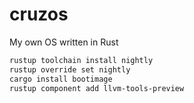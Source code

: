 # cruzos
My own OS written in Rust

```bash
rustup toolchain install nightly
rustup override set nightly
cargo install bootimage
rustup component add llvm-tools-preview
```
